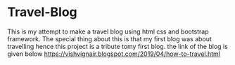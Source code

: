 # Travel-Blog
This is my attempt to make a travel blog using html css and bootstrap framework. 
The special thing about this is that my first blog was about travelling hence this project is a tribute tomy first blog.
the link of the blog is given below
https://vishvignair.blogspot.com/2019/04/how-to-travel.html
